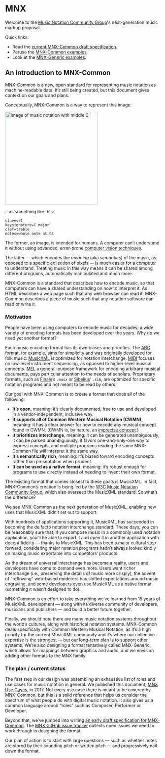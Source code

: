 # MNX

Welcome to the [Music Notation Community Group](https://www.w3.org/community/music-notation/)'s next-generation music markup proposal.

Quick links:

- Read the [current MNX-Common draft specification](https://w3c.github.io/mnx/specification/common/).
- Peruse the [MNX-Common examples](https://github.com/w3c/mnx/tree/master/examples).
- Look at the [MNX-Generic examples](https://joeberkovitz.github.io/gmnx-viewer/).

## An introduction to MNX-Common

MNX-Common is a new, open standard for representing music notation as machine-readable data. It’s still being created, but this document gives context on our goals and plans.

Conceptually, MNX-Common is a way to represent this image:

<img src="https://github.com/w3c/mnx/blob/master/middle-c.png" alt="Image of music notation with middle C" width="300">

...as something like this:

```
staves=1
keysignature=C major
clef=treble
notes=whole note at C4
```

The former, an image, is intended for humans. A computer can’t understand it without using advanced, error-prone [computer vision techniques](https://en.wikipedia.org/wiki/Optical_music_recognition).

The latter — which encodes the _meaning_ (aka _semantics_) of the music, as opposed to a specific collection of pixels — is much easier for a computer to understand. Treating music in this way means it can be shared among different programs, automatically manipulated and much more.

MNX-Common is a standard that describes how to encode music, so that computers can have a shared understanding on how to interpret it. As HTML describes a web page such that any web browser can read it, MNX-Common describes a piece of music such that any notation software can read or write it.

### Motivation

People have been using computers to encode music for decades; a wide variety of encoding formats has been developed over the years. Why do we need yet another format?

Each music encoding format has its own biases and priorities. The [ABC format](https://abcnotation.com/), for example, aims for simplicity and was originally developed for folk music. [MusicXML](https://www.musicxml.com/) is optimized for notation interchange. [MIDI](https://en.wikipedia.org/wiki/MIDI) focuses on low-level instrument sequencing, as opposed to higher-level musical concepts. [MEI](https://music-encoding.org/), a general-purpose framework for encoding arbitrary musical documents, pays particular attention to the needs of scholars. Proprietary formats, such as [Finale](https://www.finalemusic.com/)’s `.musx` or [Sibelius](https://www.avid.com/sibelius)’ `.sib`, are optimized for specific notation programs and not meant to be read by others.

Our goal with MNX-Common is to create a format that does all of the following:

* **It’s open**, meaning: it’s clearly documented, free to use and developed in a vendor-independent, inclusive way.
* **It supports all of Common Western Musical Notation (CWMN)**, meaning: it has a clear answer for how to encode any musical concept found in CWMN. (CWMN is, by nature, an [imprecise concept](https://w3c.github.io/mnx/overview/#mnx-score-types).)
* **It prioritizes interchange**, meaning: it can be generated unambiguously, it can be parsed unambiguously, it favors one-and-only-one way to express concepts, and multiple programs reading the same MNX-Common file will interpret it the same way.
* **It’s semantically rich**, meaning: it’s biased toward encoding concepts rather than presentation when prudent.
* **It can be used as a native format**, meaning: it’s robust enough for programs to use directly instead of needing to invent their own format.

The existing format that comes closest to these goals is MusicXML. In fact, MNX-Common’s creation is being led by the [W3C Music Notation Community Group](https://www.w3.org/community/music-notation/), which also oversees the MusicXML standard. So what’s the difference?

We see MNX-Common as the next generation of MusicXML, enabling new uses that MusicXML didn’t set out to support.

With hundreds of applications supporting it, MusicXML has succeeded in becoming the de facto notation interchange standard. These days, you can be reasonably sure that, if you compose music in a commonly used notation application, you’ll be able to export it and open it in another application with decent fidelity — thanks to MusicXML. This has been a major cultural step forward, considering major notation programs hadn’t always looked kindly on making music exportable into competitors’ products.

As the dream of universal interchange has become a reality, users and developers have come to demand even more. Users want richer interchange (i.e., preserving the details of music more crisply), the advent of “reflowing” web-based renderers has shifted expectations around music engraving, and some developers even use MusicXML as a native format (something it wasn’t designed to do).

MNX-Common is an effort to take everything we’ve learned from 15 years of MusicXML development — along with its diverse community of developers, musicians and publishers — and build a better future together.

Finally, we should note there are many music notation systems throughout the world’s cultures, along with historical notation systems. MNX-Common deals specifically with Common Western Musical Notation, as it’s a high priority for the current MusicXML community and it’s where our collective expertise is the strongest — but our long-term plan is to support other systems. We’re also designing a format tentatively called MNX-Generic, which allows for mappings between graphics and audio, and we envision adding other formats to the MNX family.

### The plan / current status

The first step in our design was assembling an exhaustive list of roles and use cases for music notation in general. We published this document, [MNX Use Cases](https://w3c.github.io/mnx/use-cases/), in 2017. Not every use case there is meant to be covered by MNX-Common, but this is a solid reference that helps us consider the spectrum of what people do with digital music notation. It also gives us a common language around “roles” such as Composer, Performer or Developer.

Beyond that, we’ve jumped into writing [an early draft specification for MNX-Common](https://w3c.github.io/mnx/overview/). The [MNX GitHub issue tracker](https://github.com/w3c/mnx/issues) collects open issues we need to work through in designing the format.

Our plan of action is to start with large questions — such as whether notes are stored by their sounding pitch or written pitch — and progressively nail down the format.
